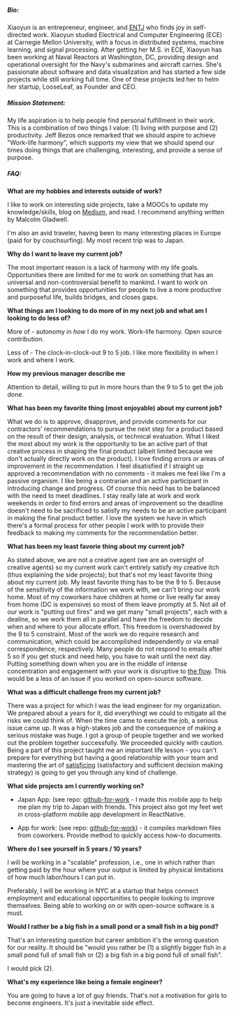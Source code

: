 ##### __Bio:__
Xiaoyun is an entrepreneur, engineer, and <a target="_blank" href="https://www.16personalities.com/entj-personality">ENTJ</a> who finds joy in self-directed work. Xiaoyun studied Electrical and Computer Engineering (ECE) at Carnegie Mellon University, with a focus in distributed systems, machine learning, and signal processing. After getting her M.S. in ECE, Xiaoyun has been working at Naval Reactors at Washington, DC, providing design and operational oversight for the Navy's submarines and aircraft carries. She's passionate about software and data visualization and has started a few side projects while still working full time. One of these projects led her to helm her startup, LooseLeaf, as Founder and CEO. 

##### __Mission Statement:__
My life aspiration is to help people find personal fulfillment in their work. This is a combination of two things I value: (1) living with purpose and (2) productivity. Jeff Bezos once remarked that we should aspire to achieve "Work-life harmony", which supports my view that we should spend our times doing things that are challenging, interesting, and provide a sense of purpose.

##### __FAQ:__
__What are my hobbies and interests outside of work?__ 

I like to work on interesting side projects, take a MOOCs to update my knowledge/skills, blog on <a target="_blank" href="https://medium.com/@xiaoyunyang">Medium</a>, and read. I recommend anything written by Malcolm Gladwell.

I'm also an avid traveler, having been to many interesting places in Europe (paid for by couchsurfing). My most recent trip was to Japan.

__Why do I want to leave my current job?__

The most important reason is a lack of harmony with my life goals. Opportunities there are limited for me to work on something that has an universal and non-controversial benefit to mankind. I want to work on something that provides opportunities for people to live a more productive and purposeful life, builds bridges, and closes gaps.

__What things am I looking to do more of in my next job and what am I looking to do less of?__

More of -  autonomy in _how_ I do my work. Work-life harmony. Open source contribution.

Less of - The clock-in-clock-out 9 to 5 job. I like more flexibility in when I work and where I work.


__How my previous manager describe me__ 

Attention to detail, willing to put in more hours than the 9 to 5 to get the job done. 

__What has been my favorite thing (most enjoyable) about my current job?__

What we do is to approve, disapprove, and provide comments for our contractors' recommendations to pursue the next step for a product based on the result of their design, analysis, or technical evaluation. What I liked the most about my work is the opportunity to be an active part of that creative process in shaping the final product (albeit limited because we don't actually directly work on the product). I love finding errors or areas of improvement in the recommendation. I feel disatisfied if I straight up approved a recommendation with no comments - it makes me feel like I'm a passive organism. I like being a contrarian and an active participant in introducing change and progress. Of course this need has to be balanced with the need to meet deadlines.  I stay really late at work and work weekends in order to find errors and areas of improvement so the deadline doesn't need to be sacrificed to satisfy my needs to be an active participant in making the final product better. I love the system we have in which there's a formal process for other people I work with to provide their feedback to making my comments for the recommendation better.


__What has been my least favorie thing about my current job?__

As stated above, we are not a creative agent (we are an oversight of creative agents) so my current work can't entirely satisfy my creative itch (thus explaining the side projects); but that's not my least favorite thing about my current job.  My least favorite thing has to be the 9 to 5. Because of the sensitivity of the information we work with, we can't bring our work home. Most of my coworkers have children at home or live really far away from home (DC is expensive) so most of them leave promptly at 5. Not all of our work is "putting out fires" and we get many "small projects", each with a dealine, so we work them all in parallel and have the freedom to decide when and where to your allocate effort. This freedom is overshadowed by the 9 to 5 constraint. Most of the work we do require research and communication, which could be accomplished independently or via email correspondence, respectively. Many people do not respond to emails after 5 so if you get stuck and need help, you have to wait until the next day. Putting something down when you are in the middle of intense concentration and engagement with your work is disruptive to [the flow](https://books.google.com/books/about/Flow.html?id=epmhVuaaoK0C&hl=en). This would be a less of an issue if you worked on open-source software.

__What was a difficult challenge from my current job?__

There was a project for which I was the lead engineer for my organization. We prepared about a years for it, did everythingt we could to mitigate all the risks we could think of. When the time came to execute the job, a serious issue came up. It was a high-stakes job and the consequence of making a serious mistake was huge. I got a group of people together and we worked out the problem together successfully. We proceeded quickly with caution. Being a part of this project taught me an important life lesson - you can't prepare for everything but having a good relationship with your team and mastering the art of [satisficing](https://www.wikiwand.com/en/Satisficing) (satisfactory and sufficient decision making strategy) is going to get you through any kind of challenge. 

__What side projects am I currently working on?__ 

* Japan App: (see repo: [github-for-work](https://github.com/xiaoyunyang/JapanApp) - I made this mobile app to help me plan my trip to Japan with friends. This project also got my feet wet in cross-platform mobile app development in ReactNative.

* App for work: (see repo: [github-for-work](https://github.com/xiaoyunyang/github-for-work)) - it compiles markdown files from coworkers. Provide method to quickly access how-to documents.

__Where do I see yourself in 5 years / 10 years?__

I will be working in a "scalable" profession, i.e., one in which rather than getting paid by the hour where your output is limited by physical limitations of how much labor/hours I can put in.

Preferably, I will be working in NYC at a startup that helps connect employment and educational opportunities to people looking to improve themselves. Being able to working on or with open-source software is a must.

__Would I rather be a big fish in a small pond or a small fish in a big pond?__ 

That's an interesting question but career ambition it's the wrong question for our reality. It should be "would you rather be (1) a slightly bigger fish in a small pond full of small fish or (2) a big fish in a big pond full of small fish".

I would pick (2).

__What's my experience like being a female engineer?__ 

You are going to have a lot of guy friends. That's not a motivation for girls to become engineers. It's just a inevitable side effect.
